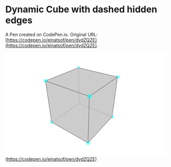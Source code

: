 # Dynamic Cube with dashed hidden edges

A Pen created on CodePen.io. Original URL: [https://codepen.io/einatsof/pen/dydZQZE](https://codepen.io/einatsof/pen/dydZQZE).

![dashed](https://github.com/einatsof/threejs-projects/blob/main/dynamic-cube-with-dashed-hidden-edges/image.png?raw=true)(https://codepen.io/einatsof/pen/dydZQZE)

